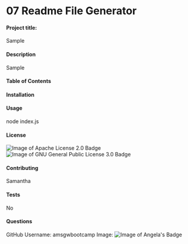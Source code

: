 # 07 Readme File Generator

#### Project title: 

Sample

#### Description 

Sample

#### Table of Contents 



#### Installation 



#### Usage 

node index.js

#### License 

![Image of Apache License 2.0 Badge](https://img.shields.io/static/v1?label=license&message=Apache%20License%202.0&color=blue)
![Image of GNU General Public License 3.0 Badge](https://img.shields.io/static/v1?label=license&message=GNU%20General%20Public%20License%203.0&color=yellow)


#### Contributing 

Samantha

#### Tests 

No

#### Questions
GitHub Username: amsgwbootcamp
Image: ![Image of Angela's Badge](https://img.shields.io/static/v1?label=Angela%27s+Badge&message=This+is+my+badge&color=red)